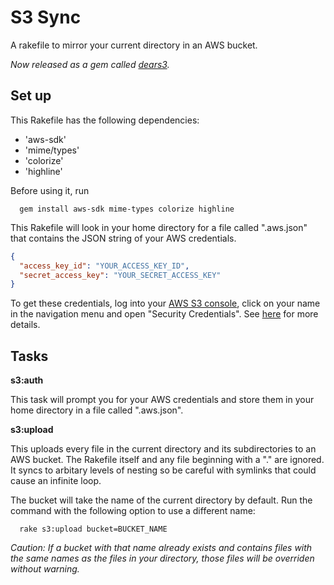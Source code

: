 # S3 Sync

A rakefile to mirror your current directory in an AWS bucket.

*Now released as a gem called [dears3][dears3].*

[dears3]: https://github.com/7imon7ays/DearS3

## Set up

This Rakefile has the following dependencies:

* 'aws-sdk'
* 'mime/types'
* 'colorize'
* 'highline'

Before using it, run

```
  gem install aws-sdk mime-types colorize highline
```

This Rakefile will look in your home directory for a file called ".aws.json"
that contains the JSON string of your AWS credentials.

```json
{
  "access_key_id": "YOUR_ACCESS_KEY_ID",
  "secret_access_key": "YOUR_SECRET_ACCESS_KEY"
}
```

To get these credentials, log into your [AWS S3 console][s3 console], click on your name in
the navigation menu and open "Security Credentials". See [here][credentials docs] for more details.

[s3 console]: https://console.aws.amazon.com/s3
[credentials docs]: http://docs.aws.amazon.com/general/latest/gr/aws-security-credentials.html

## Tasks

**s3:auth**

This task will prompt you for your AWS credentials and store them in your home
directory in a file called ".aws.json".

**s3:upload**

This uploads every file in the current directory and its subdirectories to an
AWS bucket. The Rakefile itself and any file beginning with a "." are ignored.
It syncs to arbitary levels of nesting so be careful with symlinks that could
cause an infinite loop.

The bucket will take the name of the current directory by default. Run the
command with the following option to use a different name:

```
  rake s3:upload bucket=BUCKET_NAME
```

*Caution: If a bucket with that name already exists and contains files with the
same names as the files in your directory, those files will be overriden without
warning.*

